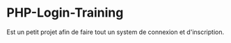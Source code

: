 # PHP-Login-Training
Est un petit projet afin de faire tout un system de connexion et d'inscription.
